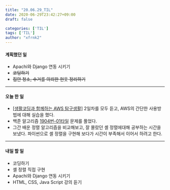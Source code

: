 ```yaml
---
title: "20.06.29_TIL"
date: 2020-06-29T23:42:27+09:00
draft: false

categories: ['TIL']
tags: ['TIL']
author: "xfrnk2"
---
```

#### 계획했던 일
+ Apachi와 Django 연동 시키기
+ ~~코딩하기~~
+ ~~집안 청소, 수거를 의뢰한 헌옷 정리하기~~
---  
#### 오늘 한 일
+ [[생활코딩과 함께하는 AWS 탐구생활]](https://www.youtube.com/playlist?list=PLORxAVAC5fUX9YJqgrK_NT2BwB_ItoXSz) 2일차를 모두 듣고, AWS의 간단한 사용방법에 대해 실습을 했다.
+ 백준 알고리즘 [1904번-01타일](https://www.acmicpc.net/problem/1904) 문제를 풀었다.
+ 그간 배운 정렬 알고리즘을 비교해보고, 잘 몰랐던 셸 정렬에대해 공부하는 시간을 보냈다. 파이썬으로 셸 정렬을 구현해 보다가 시간이 부족해서 이어서 하려고 한다.
---   
#### 내일 할 일  
+ 코딩하기
+ 셸 정렬 직접 구현
+ Apachi와 Django 연동 시키기
+ HTML, CSS, Java Script 강의 듣기